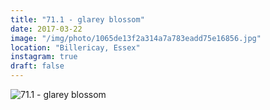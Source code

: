 ```yaml
---
title: "71.1 - glarey blossom"
date: 2017-03-22
image: "/img/photo/1065de13f2a314a7a783eadd75e16856.jpg"
location: "Billericay, Essex"
instagram: true
draft: false
---
```


![71.1 - glarey blossom](/img/photo/1065de13f2a314a7a783eadd75e16856.jpg)
